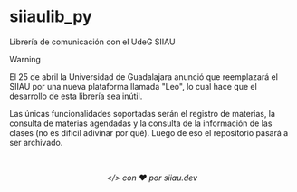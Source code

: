 # siiaulib_py

Librería de comunicación con el UdeG SIIAU

> [!WARNING]
> El 25 de abril la Universidad de Guadalajara anunció que reemplazará el SIIAU por una nueva plataforma llamada "Leo", lo cual hace que el desarrollo de esta librería sea inútil.
>
> Las únicas funcionalidades soportadas serán el registro de materias, la consulta de materias agendadas y la consulta de la información de las clases (no es dificil adivinar por qué). Luego de eso el repositorio pasará a ser archivado.

<br><p align="center" id="footer"><i>&lt;/&gt; con ❤️ por siiau.dev</i></p>
